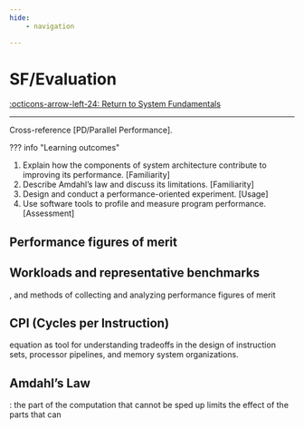 ```yaml
---
hide:
    - navigation

---
```


# SF/Evaluation

[:octicons-arrow-left-24: Return to System Fundamentals](/Knowledge-Notebook/System-Fundamentals/)

---

Cross-reference [PD/Parallel Performance].

??? info "Learning outcomes"

1. Explain how the components of system architecture contribute to improving its performance. [Familiarity]
2. Describe Amdahl’s law and discuss its limitations. [Familiarity]
3. Design and conduct a performance-oriented experiment. [Usage]
4. Use software tools to profile and measure program performance. [Assessment]

## Performance figures of merit

## Workloads and representative benchmarks

, and methods of collecting and analyzing performance figures of merit

## CPI (Cycles per Instruction)

 equation as tool for understanding tradeoffs in the design of instruction sets, processor pipelines, and memory system organizations.

## Amdahl’s Law

: the part of the computation that cannot be sped up limits the effect of the parts that can
